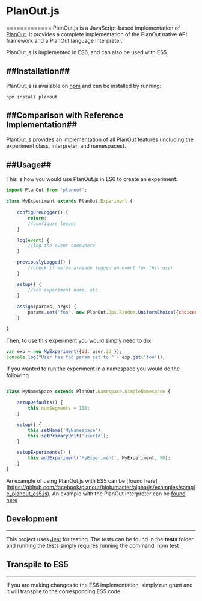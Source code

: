 # PlanOut.js #
=============
PlanOut.js is a JavaScript-based implementation of [PlanOut](http://facebook.github.io/planout/).
It provides a complete implementation of the PlanOut native API framework and
a PlanOut language interpreter.

PlanOut.js is implemented in ES6, and can also be used with ES5.

##Installation##
-----------
PlanOut.js is available on [npm](https://www.npmjs.com/package/planout) and can
be installed by running:

```
npm install planout
```

##Comparison with Reference Implementation##
-----

PlanOut.js provides an implementation of all PlanOut features (including the
experiment class, interpreter, and namespaces).

##Usage##
-----

This is how you would use PlanOut.js in ES6 to create an experiment:

```javascript
import PlanOut from 'planout';

class MyExperiment extends PlanOut.Experiment {
	
	configureLogger() {
		return;
		//configure logger
	}

	log(event) {
		//log the event somewhere
	}

	previouslyLogged() {
		//check if we’ve already logged an event for this user
	}

	setup() {
		//set experiment name, etc.
	}
	
	assign(params, args) {
		params.set('foo', new PlanOut.Ops.Random.UniformChoice({choices: ['a', 'b'], ‘unit’: args.id}));
	}

}
```

Then, to use this experiment you would simply need to do:

```javascript
var exp = new MyExperiment({id: user.id });
console.log("User has foo param set to " + exp.get('foo'));
```

If you wanted to run the experiment in a namespace you would do the following

```javascript

class MyNameSpace extends PlanOut.Namespace.SimpleNamespace {
	
	setupDefaults() {
		this.numSegments = 100;
	}

	setup() {
		this.setName('MyNamespace');
		this.setPrimaryUnit('userId');
	}

	setupExperiments() {
		this.addExperiment('MyExperiment', MyExperiment, 50);
	}
}
```

An example of using PlanOut.js with ES5 can be [found here]
(https://github.com/facebook/planout/blob/master/alpha/js/examples/sample_planout_es5.js),
An example with the PlanOut interpreter can be [found here](https://github.com/HubSpot/PlanOut.js/blob/master/__tests__/testInterpreter.js)


## Development ##
----- 

This project uses [Jest](https://facebook.github.io/jest/) for testing. The tests can be found in the __tests__ folder and running the tests simply requires running the command: npm test

## Transpile to ES5 ##
-----

If you are making changes to the ES6 implementation, simply run grunt and it will transpile to the corresponding ES5 code.
